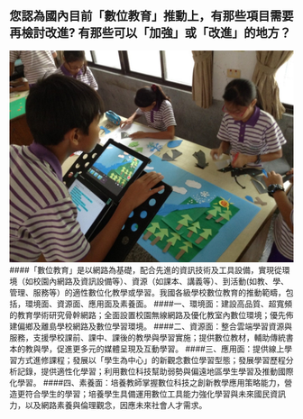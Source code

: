 ## 您認為國內目前「數位教育」推動上，有那些項目需要再檢討改進? 有那些可以「加強」或「改進」的地方？
![](321.jpg)
####「數位教育」是以網路為基礎，配合先進的資訊技術及工具設備，實現從環境（如校園內網路及資訊設備等）、資源（如課本、講義等）、到活動(如教、學、管理、服務等）的適性數位化教學或學習。我國各級學校數位教育的推動範疇，包括，環境面、資源面、應用面及素養面。
####一、環境面：建設高品質、超寬頻的教育學術研究骨幹網路；全面設置校園無線網路及優化教室內數位環境；優先佈建偏鄉及離島學校網路及數位學習環境。
####二、資源面：整合雲端學習資源與服務，支援學校課前、課中、課後的教學與學習實施；提供數位教材，輔助傳統書本的教與學，促進更多元的媒體呈現及互動學習。
####三、應用面：提供線上學習方式進修課程；發展以「學生為中心」的新觀念數位學習型態；發展學習歷程分析記錄，提供適性化學習；利用數位科技幫助弱勢與偏遠地區學生學習及推動國際化學習。
####四、素養面：培養教師掌握數位科技之創新教學應用策略能力，營造更符合學生的學習；培養學生具備運用數位工具能力強化學習與未來國民資訊力，以及網路素養與倫理觀念，因應未來社會人才需求。
